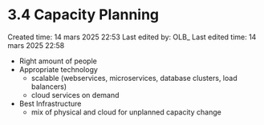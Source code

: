 # 3.4 Capacity Planning

Created time: 14 mars 2025 22:53
Last edited by: OLB_
Last edited time: 14 mars 2025 22:58

- Right amount of people
- Appropriate technology
    - scalable (webservices, microservices, database clusters, load balancers)
    - cloud services on demand
- Best Infrastructure
    - mix of physical and cloud for unplanned capacity change